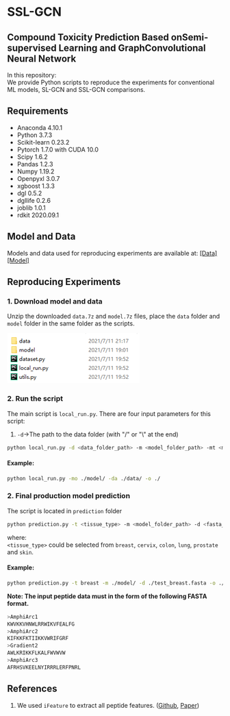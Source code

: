 # SSL-GCN
## Compound Toxicity Prediction Based onSemi-supervised Learning and GraphConvolutional Neural Network

In this repository:         
We provide Python scripts to reproduce the experiments for conventional ML models, SL-GCN and SSL-GCN comparisons.

## Requirements 
* Anaconda 4.10.1
* Python 3.7.3
* Scikit-learn 0.23.2
* Pytorch 1.7.0 with CUDA 10.0
* Scipy 1.6.2
* Pandas 1.2.3 
* Numpy 1.19.2
* Openpyxl 3.0.7
* xgboost 1.3.3
* dgl 0.5.2
* dgllife 0.2.6
* joblib 1.0.1
* rdkit 2020.09.1

## Model and Data
Models and data used for reproducing experiments are available at: [[Data]](https://drive.google.com/file/d/1KSlG8LAdoINJwgbd0rN0L_5XYRK23znx/view?usp=sharing) [[Model]](https://drive.google.com/file/d/1xKz_zkinwA3BiqqAXOjHAYtVilWp-Zlz/view?usp=sharing)

## Reproducing Experiments
### 1. Download model and data
Unzip the downloaded ```data.7z``` and ```model.7z``` files, place the ```data``` folder and ```model``` folder in the same folder as the scripts.    

![image](https://github.com/chen709847237/SSL-GCN/raw/main/img/data_sample.png)     

### 2.  Run the script  
The main script is ```local_run.py```. There are four input parameters for this script:
1. ```-d```→The path to the data folder (with "/" or "\\" at the end)


```bash
python local_run.py -d <data_folder_path> -m <model_folder_path> -mt <model_type> -o <output_folder_path>
```
#### Example:
```bash
python local_run.py -mo ./model/ -da ./data/ -o ./
```

### 2. Final production model prediction  
The script is located in ```prediction``` folder
```bash
python prediction.py -t <tissue_type> -m <model_folder_path> -d <fasta_file_path> -o <output_folder_path>
```
where:  
```<tissue_type>``` could be selected from ```breast```, ```cervix```, ```colon```, ```lung```, ```prostate``` and ```skin```.   

#### Example:
```bash
python prediction.py -t breast -m ./model/ -d ./test_breast.fasta -o ./result/
```
**Note: The input peptide data must in the form of the following FASTA format.**
```bash
>AmphiArc1
KWVKKVHNWLRRWIKVFEALFG
>AmphiArc2
KIFKKFKTIIKKVWRIFGRF
>Gradient2
AWLKRIKKFLKALFWVWVW 
>AmphiArc3
AFRHSVKEELNYIRRRLERFPNRL
```
## References
1. We used ```iFeature``` to extract all peptide features. ([Github](https://github.com/Superzchen/iFeature/), [Paper](https://academic.oup.com/bioinformatics/article-abstract/34/14/2499/4924718))

